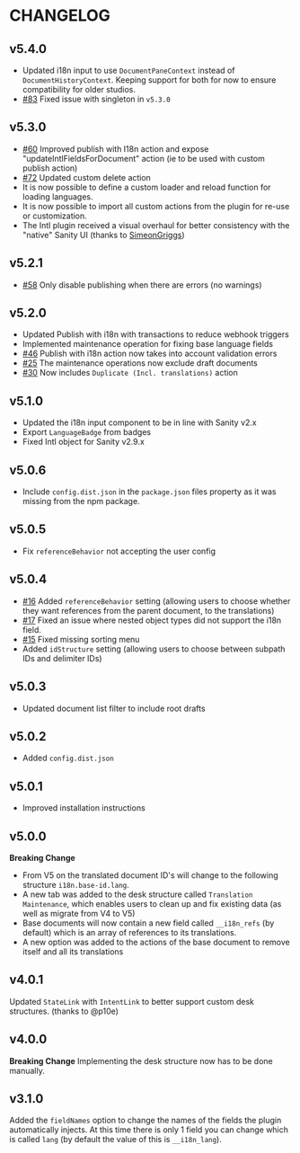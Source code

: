 # CHANGELOG

## v5.4.0
* Updated i18n input to use `DocumentPaneContext` instead of `DocumentHistoryContext`. Keeping support for both for now to ensure compatibility for older studios.
* [#83](https://github.com/LiamMartens/sanity-plugin-intl-input/issues/83) Fixed issue with singleton in `v5.3.0`
## v5.3.0
* [#60](https://github.com/LiamMartens/sanity-plugin-intl-input/issues/60) Improved publish with I18n action and expose "updateIntlFieldsForDocument" action (ie to be used with custom publish action)
* [#72](https://github.com/LiamMartens/sanity-plugin-intl-input/issues/72) Updated custom delete action
* It is now possible to define a custom loader and reload function for loading languages.
* It is now possible to import all custom actions from the plugin for re-use or customization.
* The Intl plugin received a visual overhaul for better consistency with the "native" Sanity UI (thanks to [SimeonGriggs](https://github.com/SimeonGriggs))

## v5.2.1
* [#58](https://github.com/LiamMartens/sanity-plugin-intl-input/issues/58) Only disable publishing when there are errors (no warnings)

## v5.2.0
* Updated Publish with i18n with transactions to reduce webhook triggers
* Implemented maintenance operation for fixing base language fields
* [#46](https://github.com/LiamMartens/sanity-plugin-intl-input/issues/46) Publish with i18n action now takes into account validation errors
* [#25](https://github.com/LiamMartens/sanity-plugin-intl-input/issues/25) The maintenance operations now exclude draft documents
* [#30](https://github.com/LiamMartens/sanity-plugin-intl-input/issues/30) Now includes `Duplicate (Incl. translations)` action

## v5.1.0
* Updated the i18n input component to be in line with Sanity v2.x
* Export `LanguageBadge` from badges
* Fixed Intl object for Sanity v2.9.x
## v5.0.6
* Include `config.dist.json` in the `package.json` files property as it was missing from the npm package.

## v5.0.5
* Fix `referenceBehavior` not accepting the user config

## v5.0.4
* [#16](https://github.com/LiamMartens/sanity-plugin-intl-input/issues/16) Added `referenceBehavior` setting (allowing users to choose whether they want references from the parent document, to the translations)
* [#17](https://github.com/LiamMartens/sanity-plugin-intl-input/issues/17) Fixed an issue where nested object types did not support the i18n field.
* [#15](https://github.com/LiamMartens/sanity-plugin-intl-input/issues/15) Fixed missing sorting menu
* Added `idStructure` setting (allowing users to choose between subpath IDs and delimiter IDs)

## v5.0.3
* Updated document list filter to include root drafts

## v5.0.2
* Added `config.dist.json`

## v5.0.1
* Improved installation instructions

## v5.0.0
**Breaking Change**
* From V5 on the translated document ID's will change to the following structure `i18n.base-id.lang`.
* A new tab was added to the desk structure called `Translation Maintenance`, which enables users to clean up and fix existing data (as well as migrate from V4 to V5)
* Base documents will now contain a new field called `__i18n_refs` (by default) which is an array of references to its translations.
* A new option was added to the actions of the base document to remove itself and all its translations

## v4.0.1
Updated `StateLink` with `IntentLink` to better support custom desk structures. (thanks to @p10e)

## v4.0.0
**Breaking Change**
Implementing the desk structure now has to be done manually. 

## v3.1.0
Added the `fieldNames` option to change the names of the fields the plugin automatically injects.
At this time there is only 1 field you can change which is called `lang` (by default the value of this is `__i18n_lang`).
